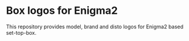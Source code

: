# Box logos for Enigma2

This repository provides model, brand and disto logos for Enigma2 based set-top-box.
